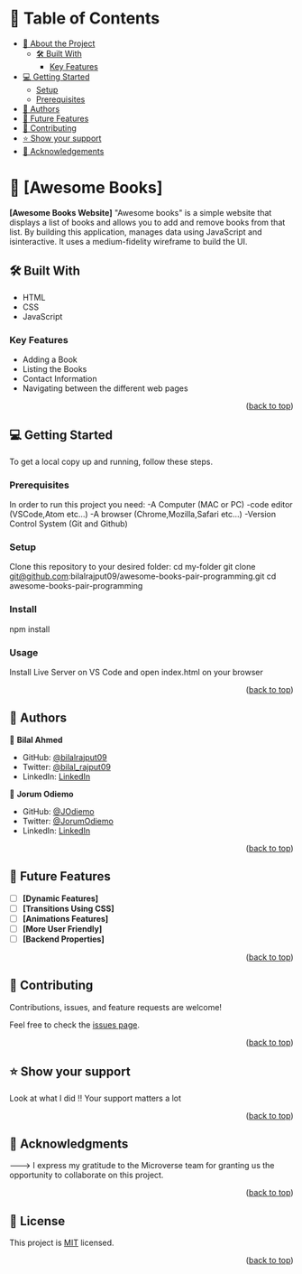 <a name="readme-top"></a>

# 📗 Table of Contents

- [📖 About the Project](#about-project)
  - [🛠 Built With](#built-with)
    - [Key Features](#key-features)
- [💻 Getting Started](#getting-started)
  - [Setup](#setup)
  - [Prerequisites](#prerequisites)
- [👥 Authors](#authors)
- [🔭 Future Features](#future-features)
- [🤝 Contributing](#contributing)
- [⭐️ Show your support](#support)
- [🙏 Acknowledgements](#acknowledgements)

# 📖 [Awesome Books] <a name="about-project"></a>

**[Awesome Books Website]** "Awesome books" is a simple website that displays a list of books and allows you to add and remove books from that list. By building this application, manages data using JavaScript and isinteractive. It uses a medium-fidelity wireframe to build the UI.

## 🛠 Built With <a name="built-with"></a>
- HTML
- CSS
- JavaScript

### Key Features <a name="key-features"></a>
- Adding a Book 
- Listing the Books
- Contact Information
- Navigating between the different web pages

<p align="right">(<a href="#readme-top">back to top</a>)</p>

## 💻 Getting Started <a name="getting-started"></a>

To get a local copy up and running, follow these steps.

### Prerequisites

In order to run this project you need:
-A Computer (MAC or PC)
-code editor (VSCode,Atom etc...)
-A browser (Chrome,Mozilla,Safari etc...)
-Version Control System (Git and Github)

### Setup

Clone this repository to your desired folder:
cd my-folder
git clone git@github.com:bilalrajput09/awesome-books-pair-programming.git
cd awesome-books-pair-programming

### Install
npm install

### Usage
Install Live Server on VS Code and open index.html on your browser

<p align="right">(<a href="#readme-top">back to top</a>)</p>

## 👥 Authors <a name="authors"></a>



👤 **Bilal Ahmed**

- GitHub: [@bilalrajput09](https://github.com/bilalrajput09)
- Twitter: [@bilal_rajput09](https://twitter.com/bilal_rajput09)
- LinkedIn: [LinkedIn](https://www.linkedin.com/in/bilal-ahmed-18b12019a/)

👤 **Jorum Odiemo**

- GitHub: [@JOdiemo](https://github.com/JOdiemo)
- Twitter: [@JorumOdiemo](https://twitter.com/JorumOdiemo)
- LinkedIn: [LinkedIn](https://www.linkedin.com/in/jorumodiemo/)

<p align="right">(<a href="#readme-top">back to top</a>)</p>

## 🔭 Future Features <a name="future-features"></a>

- [ ] **[Dynamic Features]**
- [ ] **[Transitions Using CSS]**
- [ ] **[Animations Features]**
- [ ] **[More User Friendly]**
- [ ] **[Backend Properties]**

<p align="right">(<a href="#readme-top">back to top</a>)</p>

## 🤝 Contributing <a name="contributing"></a>

Contributions, issues, and feature requests are welcome!

Feel free to check the [issues page](../../issues/).

<p align="right">(<a href="#readme-top">back to top</a>)</p>

## ⭐️ Show your support <a name="support"></a>

Look at what I did !! Your support matters a lot

<p align="right">(<a href="#readme-top">back to top</a>)</p>

## 🙏 Acknowledgments <a name="acknowledgements"></a>

---> I express my gratitude to the Microverse team for granting us the opportunity to collaborate on this project. <br>


<p align="right">(<a href="#readme-top">back to top</a>)</p>
<!-- LICENSE -->

## 📝 License <a name="license"></a>

This project is [MIT](./license) licensed.

<p align="right">(<a href="#readme-top">back to top</a>)</p>
